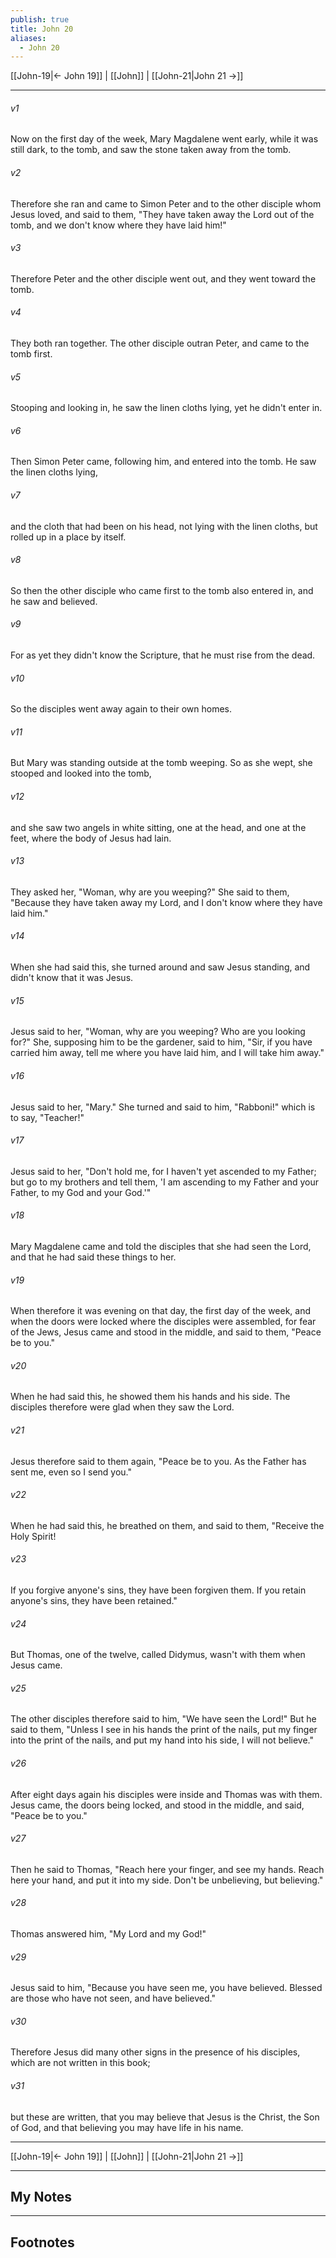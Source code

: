 ```yaml
---
publish: true
title: John 20
aliases:
  - John 20
---
```


[[John-19|← John 19]] | [[John]] | [[John-21|John 21 →]]
***



###### v1 
Now on the first day of the week, Mary Magdalene went early, while it was still dark, to the tomb, and saw the stone taken away from the tomb. 

###### v2 
Therefore she ran and came to Simon Peter and to the other disciple whom Jesus loved, and said to them, "They have taken away the Lord out of the tomb, and we don't know where they have laid him!" 

###### v3 
Therefore Peter and the other disciple went out, and they went toward the tomb. 

###### v4 
They both ran together. The other disciple outran Peter, and came to the tomb first. 

###### v5 
Stooping and looking in, he saw the linen cloths lying, yet he didn't enter in. 

###### v6 
Then Simon Peter came, following him, and entered into the tomb. He saw the linen cloths lying, 

###### v7 
and the cloth that had been on his head, not lying with the linen cloths, but rolled up in a place by itself. 

###### v8 
So then the other disciple who came first to the tomb also entered in, and he saw and believed. 

###### v9 
For as yet they didn't know the Scripture, that he must rise from the dead. 

###### v10 
So the disciples went away again to their own homes. 

###### v11 
But Mary was standing outside at the tomb weeping. So as she wept, she stooped and looked into the tomb, 

###### v12 
and she saw two angels in white sitting, one at the head, and one at the feet, where the body of Jesus had lain. 

###### v13 
They asked her, "Woman, why are you weeping?" She said to them, "Because they have taken away my Lord, and I don't know where they have laid him." 

###### v14 
When she had said this, she turned around and saw Jesus standing, and didn't know that it was Jesus. 

###### v15 
Jesus said to her, "Woman, why are you weeping? Who are you looking for?" She, supposing him to be the gardener, said to him, "Sir, if you have carried him away, tell me where you have laid him, and I will take him away." 

###### v16 
Jesus said to her, "Mary." She turned and said to him, "Rabboni!" which is to say, "Teacher!" 

###### v17 
Jesus said to her, "Don't hold me, for I haven't yet ascended to my Father; but go to my brothers and tell them, 'I am ascending to my Father and your Father, to my God and your God.'" 

###### v18 
Mary Magdalene came and told the disciples that she had seen the Lord, and that he had said these things to her. 

###### v19 
When therefore it was evening on that day, the first day of the week, and when the doors were locked where the disciples were assembled, for fear of the Jews, Jesus came and stood in the middle, and said to them, "Peace be to you." 

###### v20 
When he had said this, he showed them his hands and his side. The disciples therefore were glad when they saw the Lord. 

###### v21 
Jesus therefore said to them again, "Peace be to you. As the Father has sent me, even so I send you." 

###### v22 
When he had said this, he breathed on them, and said to them, "Receive the Holy Spirit! 

###### v23 
If you forgive anyone's sins, they have been forgiven them. If you retain anyone's sins, they have been retained." 

###### v24 
But Thomas, one of the twelve, called Didymus, wasn't with them when Jesus came. 

###### v25 
The other disciples therefore said to him, "We have seen the Lord!" But he said to them, "Unless I see in his hands the print of the nails, put my finger into the print of the nails, and put my hand into his side, I will not believe." 

###### v26 
After eight days again his disciples were inside and Thomas was with them. Jesus came, the doors being locked, and stood in the middle, and said, "Peace be to you." 

###### v27 
Then he said to Thomas, "Reach here your finger, and see my hands. Reach here your hand, and put it into my side. Don't be unbelieving, but believing." 

###### v28 
Thomas answered him, "My Lord and my God!" 

###### v29 
Jesus said to him, "Because you have seen me, you have believed. Blessed are those who have not seen, and have believed." 

###### v30 
Therefore Jesus did many other signs in the presence of his disciples, which are not written in this book; 

###### v31 
but these are written, that you may believe that Jesus is the Christ, the Son of God, and that believing you may have life in his name.

***
[[John-19|← John 19]] | [[John]] | [[John-21|John 21 →]]

---
## My Notes

---
## Footnotes